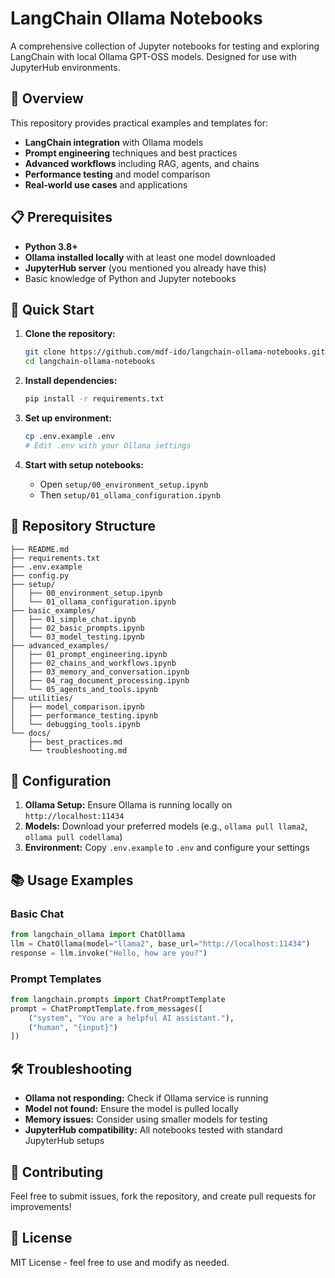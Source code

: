 # LangChain Ollama Notebooks

A comprehensive collection of Jupyter notebooks for testing and exploring LangChain with local Ollama GPT-OSS models. Designed for use with JupyterHub environments.

## 🎯 Overview

This repository provides practical examples and templates for:
- **LangChain integration** with Ollama models
- **Prompt engineering** techniques and best practices
- **Advanced workflows** including RAG, agents, and chains
- **Performance testing** and model comparison
- **Real-world use cases** and applications

## 📋 Prerequisites

- **Python 3.8+**
- **Ollama installed locally** with at least one model downloaded
- **JupyterHub server** (you mentioned you already have this)
- Basic knowledge of Python and Jupyter notebooks

## 🚀 Quick Start

1. **Clone the repository:**
   ```bash
   git clone https://github.com/mdf-ido/langchain-ollama-notebooks.git
   cd langchain-ollama-notebooks
   ```

2. **Install dependencies:**
   ```bash
   pip install -r requirements.txt
   ```

3. **Set up environment:**
   ```bash
   cp .env.example .env
   # Edit .env with your Ollama settings
   ```

4. **Start with setup notebooks:**
   - Open `setup/00_environment_setup.ipynb`
   - Then `setup/01_ollama_configuration.ipynb`

## 📁 Repository Structure

```
├── README.md
├── requirements.txt
├── .env.example
├── config.py
├── setup/
│   ├── 00_environment_setup.ipynb
│   └── 01_ollama_configuration.ipynb
├── basic_examples/
│   ├── 01_simple_chat.ipynb
│   ├── 02_basic_prompts.ipynb
│   └── 03_model_testing.ipynb
├── advanced_examples/
│   ├── 01_prompt_engineering.ipynb
│   ├── 02_chains_and_workflows.ipynb
│   ├── 03_memory_and_conversation.ipynb
│   ├── 04_rag_document_processing.ipynb
│   └── 05_agents_and_tools.ipynb
├── utilities/
│   ├── model_comparison.ipynb
│   ├── performance_testing.ipynb
│   └── debugging_tools.ipynb
└── docs/
    ├── best_practices.md
    └── troubleshooting.md
```

## 🔧 Configuration

1. **Ollama Setup:** Ensure Ollama is running locally on `http://localhost:11434`
2. **Models:** Download your preferred models (e.g., `ollama pull llama2`, `ollama pull codellama`)
3. **Environment:** Copy `.env.example` to `.env` and configure your settings

## 📚 Usage Examples

### Basic Chat
```python
from langchain_ollama import ChatOllama
llm = ChatOllama(model="llama2", base_url="http://localhost:11434")
response = llm.invoke("Hello, how are you?")
```

### Prompt Templates
```python
from langchain.prompts import ChatPromptTemplate
prompt = ChatPromptTemplate.from_messages([
    ("system", "You are a helpful AI assistant."),
    ("human", "{input}")
])
```

## 🛠️ Troubleshooting

- **Ollama not responding:** Check if Ollama service is running
- **Model not found:** Ensure the model is pulled locally
- **Memory issues:** Consider using smaller models for testing
- **JupyterHub compatibility:** All notebooks tested with standard JupyterHub setups

## 🤝 Contributing

Feel free to submit issues, fork the repository, and create pull requests for improvements!

## 📄 License

MIT License - feel free to use and modify as needed.